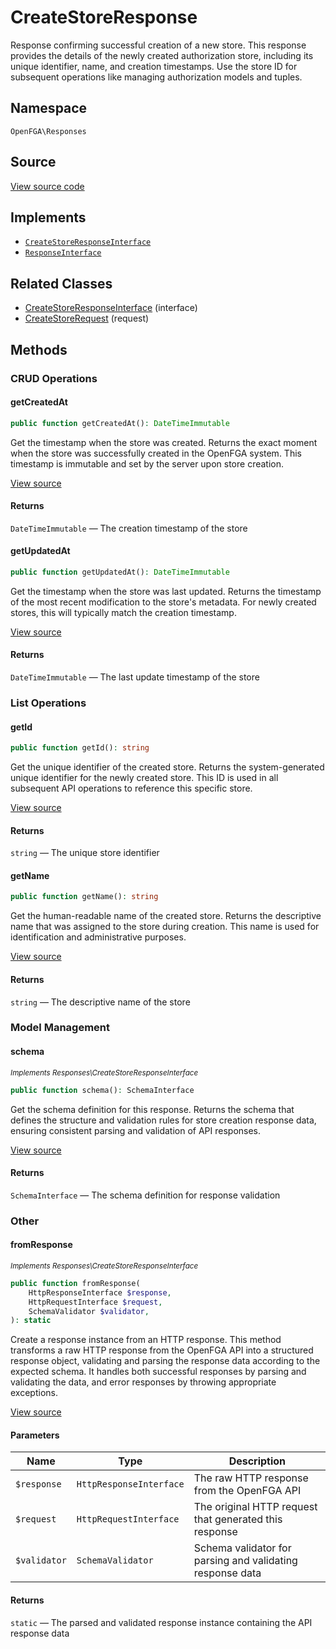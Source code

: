 # CreateStoreResponse

Response confirming successful creation of a new store. This response provides the details of the newly created authorization store, including its unique identifier, name, and creation timestamps. Use the store ID for subsequent operations like managing authorization models and tuples.

## Namespace

`OpenFGA\Responses`

## Source

[View source code](https://github.com/evansims/openfga-php/blob/main/src/Responses/CreateStoreResponse.php)

## Implements

* [`CreateStoreResponseInterface`](CreateStoreResponseInterface.md)
* [`ResponseInterface`](ResponseInterface.md)

## Related Classes

* [CreateStoreResponseInterface](Responses/CreateStoreResponseInterface.md) (interface)
* [CreateStoreRequest](Requests/CreateStoreRequest.md) (request)

## Methods

### CRUD Operations

#### getCreatedAt

```php
public function getCreatedAt(): DateTimeImmutable

```

Get the timestamp when the store was created. Returns the exact moment when the store was successfully created in the OpenFGA system. This timestamp is immutable and set by the server upon store creation.

[View source](https://github.com/evansims/openfga-php/blob/main/src/Responses/CreateStoreResponse.php#L97)

#### Returns

`DateTimeImmutable` — The creation timestamp of the store

#### getUpdatedAt

```php
public function getUpdatedAt(): DateTimeImmutable

```

Get the timestamp when the store was last updated. Returns the timestamp of the most recent modification to the store&#039;s metadata. For newly created stores, this will typically match the creation timestamp.

[View source](https://github.com/evansims/openfga-php/blob/main/src/Responses/CreateStoreResponse.php#L124)

#### Returns

`DateTimeImmutable` — The last update timestamp of the store

### List Operations

#### getId

```php
public function getId(): string

```

Get the unique identifier of the created store. Returns the system-generated unique identifier for the newly created store. This ID is used in all subsequent API operations to reference this specific store.

[View source](https://github.com/evansims/openfga-php/blob/main/src/Responses/CreateStoreResponse.php#L106)

#### Returns

`string` — The unique store identifier

#### getName

```php
public function getName(): string

```

Get the human-readable name of the created store. Returns the descriptive name that was assigned to the store during creation. This name is used for identification and administrative purposes.

[View source](https://github.com/evansims/openfga-php/blob/main/src/Responses/CreateStoreResponse.php#L115)

#### Returns

`string` — The descriptive name of the store

### Model Management

#### schema

*<small>Implements Responses\CreateStoreResponseInterface</small>*

```php
public function schema(): SchemaInterface

```

Get the schema definition for this response. Returns the schema that defines the structure and validation rules for store creation response data, ensuring consistent parsing and validation of API responses.

[View source](https://github.com/evansims/openfga-php/blob/main/src/Responses/CreateStoreResponseInterface.php#L32)

#### Returns

`SchemaInterface` — The schema definition for response validation

### Other

#### fromResponse

*<small>Implements Responses\CreateStoreResponseInterface</small>*

```php
public function fromResponse(
    HttpResponseInterface $response,
    HttpRequestInterface $request,
    SchemaValidator $validator,
): static

```

Create a response instance from an HTTP response. This method transforms a raw HTTP response from the OpenFGA API into a structured response object, validating and parsing the response data according to the expected schema. It handles both successful responses by parsing and validating the data, and error responses by throwing appropriate exceptions.

[View source](https://github.com/evansims/openfga-php/blob/main/src/Responses/ResponseInterface.php#L44)

#### Parameters

| Name         | Type                    | Description                                               |
| ------------ | ----------------------- | --------------------------------------------------------- |
| `$response`  | `HttpResponseInterface` | The raw HTTP response from the OpenFGA API                |
| `$request`   | `HttpRequestInterface`  | The original HTTP request that generated this response    |
| `$validator` | `SchemaValidator`       | Schema validator for parsing and validating response data |

#### Returns

`static` — The parsed and validated response instance containing the API response data
